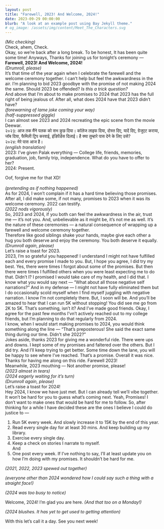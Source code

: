 ```yaml
---
layout: post
title: "Farewell, 2023! And Welcome, 2024!"
date: 2023-09-29 00:00:00
blurb: "A look at an example post using Bay Jekyll theme."
# og_image: /assets/img/content/Meet_The_Characters.svg
---
```


<i>(Mic checking) </i>
<br>
Check, ahem, Check.
<br>
Okay, so we’re back after a long break. To be honest, It has been quite some time! Anyways, Thanks for joining us for tonight’s ceremony — <b>Farewell, 2023! And Welcome, 2024!</b>
<br>
<i>(Drumroll, please)</i>
<br>
It’s that time of the year again when I celebrate the farewell and the welcome ceremony together. I can’t help but feel the awkwardness in the air. I’m planning to bid 2023 goodbye with the promise of not making 2024 the same. Should 2023 be offended? <i>Is this a trick question?</i>
<br>
And above that I’m about to make promises to 2024 that 2023 has the full right of being jealous of. After all, what does 2024 have that 2023 didn’t have?
<br>
<i>(forewarning of lame joke coming your way)</i>
<br>
<i>(half-suppressed giggle)</i>
<br>
I can almost see 2023 and 2024 recreating the epic scene from the movie Deewar.
<br>
२०२३: आज तक मैंने पलक को सभ कुछ दिया। कॉलेज लाइफ दिया, दोस्त दिए, यादें दिए, ग्रेजुएट कराया, जॉब दिया, फैमिली ट्रिप करवाई, इंडिपेंडेंस दिलाई। है क्या तुम्हारे पास देने के लिए उसे?
<br>
२०२४: मेरे पास आज है।
<br>
<i>(english translation)</i>
<br>
2023: I’ve given Palak everything — College life, friends, memories, graduation, job, family trip, independence. What do you have to offer to her?
<br>
2024: Present.
<br>

Oof, forgive me for that XD! <br>
<br>
<i>(pretending as if nothing happened)</i>
<br>
As for 2024, I won’t complain if it has a hard time believing those promises. After all, I did make some, if not many, promises to 2023 when it was its welcome ceremony. 2022 can testify.
<br>
<i>(2022 nods vigorously)</i>
<br>
So, 2023 and 2024, if you both can feel the awkwardness in the air, trust me — it’s not you. And, unbelievable as it might be, it’s not me as well. It’s the nature of these ceremonies — a natural consequence of wrapping up a farewell and welcome ceremony together.
<br>
Therefore like good siblings shake your hands, maybe give each other a hug you both deserve and enjoy the ceremony. You both deserve it equally.
<br>
<i>(Drumroll again, please)</i>
<br>
Let’s raise a toast for 2023.
<br>
2023, I’m so grateful you happened! I understand I might not have fulfilled each and every promise I made to you. But, I hope you agree, I did try my best. Yes, there were times I forgot about some of the promises. But then there were times I fulfilled others when you were least expecting me to do that. Didn’t I? I promised I would take care of my health, and I did that. I know what you would say next — “What about all those negative self narrations?” And in my defense — I might not have fully eliminated them but I do occasionally scold myself when I find myself juggling with negative narration. I know I’m not completely there. But, I soon will be. And you’ll be amazed to hear that I can run 5K without stopping! You did see me go from 2K to 5K. That’s something, isn’t it? And I’ve made good friends. Okay, I agree for the past few months I’vn’t actively reached out to my college friends, but I’m planning to do that regularly from 2024.<br>
I know, when I would start making promises to 2024, you would think something along the line — “That’s preposterous! She said the exact same thing during our time. Didn’t she 2022?”<br>
Jokes aside, thanks 2023 for giving me a wonderful ride. There were ups and downs. I kept some of my promises and faltered over the others. But I did try. And I’ll keep trying to get better. Some time down the lane, you will be happy to see where I’ve reached. That’s a promise. Overall it was nice. Thanks for having me along on this ride. Farewell 2023!
<br>
Meanwhile, 2023 mouthing — Not another promise, please!
<br>
<i>(2023 almost in tears)</i>
<br>
<i>(2024 eagerly waiting for it’s turn)</i>
<br>
<i>(Drumroll again, please)</i>
<br>
Let’s raise a toast for 2024!<br>
Hey 2024, I know we have just met. But I can already tell we’ll vibe together. It won’t be hard for you to guess what’s coming next. Yeah, Promises! I don’t want to make ones that would be hard for me to follow. So, after thinking for a while I have decided these are the ones I believe I could do justice to —<br>

1. Run 5K every week. And slowly increase it to 15K by the end of this year.<br>
2. Read every single day for at least 30 mins. And keep building up my library.<br>
3. Exercise every single day.<br>
4. Keep a check on stories I narrate to myself.<br>
   And<br>
5. One post every week. If I’ve nothing to say, I’ll at least update you on how I’m doing with my promises. It shouldn’t be hard for me.<br>

<i>(2021, 2022, 2023 spewed out together)</i><br>

<i>(everyone other than 2024 wondered how I could say such a thing with a straight face!)</i><br>

<i>(2024 was too busy to notice)</i><br>

Welcome, 2024! I’m glad you are here. <i>(And that too on a Monday!)</i><br>

<i>(2024 blushes. It has yet to get used to getting attention)</i><br>

With this let’s call it a day. See you next week!<br>
